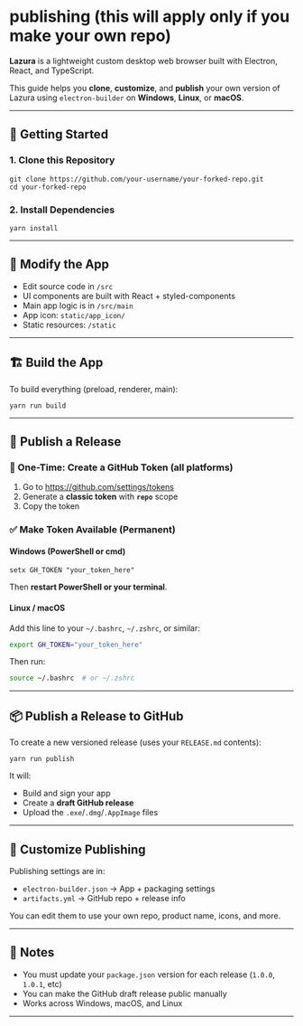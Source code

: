 
# publishing (this will apply only if you make your own repo)

**Lazura** is a lightweight custom desktop web browser built with Electron, React, and TypeScript.

This guide helps you **clone**, **customize**, and **publish** your own version of Lazura using `electron-builder` on **Windows**, **Linux**, or **macOS**.

---

## 🚀 Getting Started

### 1. Clone this Repository

```
git clone https://github.com/your-username/your-forked-repo.git
cd your-forked-repo
```

### 2. Install Dependencies

```
yarn install
```

---

## 🧠 Modify the App

- Edit source code in `/src`
- UI components are built with React + styled-components
- Main app logic is in `/src/main`
- App icon: `static/app_icon/`
- Static resources: `/static`

---

## 🏗️ Build the App

To build everything (preload, renderer, main):

```
yarn run build
```

---

## 🚢 Publish a Release

### 🔐 One-Time: Create a GitHub Token (all platforms)

1. Go to https://github.com/settings/tokens
2. Generate a **classic token** with **`repo`** scope
3. Copy the token

### ✅ Make Token Available (Permanent)

#### Windows (PowerShell or cmd)

```
setx GH_TOKEN "your_token_here"
```

Then **restart PowerShell or your terminal**.

#### Linux / macOS

Add this line to your `~/.bashrc`, `~/.zshrc`, or similar:

```bash
export GH_TOKEN="your_token_here"
```

Then run:

```bash
source ~/.bashrc  # or ~/.zshrc
```

---

## 📦 Publish a Release to GitHub

To create a new versioned release (uses your `RELEASE.md` contents):

```
yarn run publish
```

It will:

- Build and sign your app
- Create a **draft GitHub release**
- Upload the `.exe`/`.dmg`/`.AppImage` files

---

## 🧾 Customize Publishing

Publishing settings are in:

- `electron-builder.json` → App + packaging settings
- `artifacts.yml` → GitHub repo + release info

You can edit them to use your own repo, product name, icons, and more.

---

## 🧪 Notes

- You must update your `package.json` version for each release (`1.0.0`, `1.0.1`, etc)
- You can make the GitHub draft release public manually
- Works across Windows, macOS, and Linux

---
